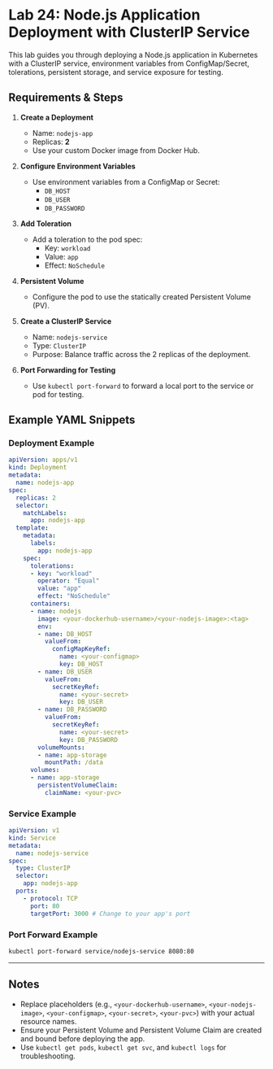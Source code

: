 # Lab 24: Node.js Application Deployment with ClusterIP Service

This lab guides you through deploying a Node.js application in Kubernetes with a ClusterIP service, environment variables from ConfigMap/Secret, tolerations, persistent storage, and service exposure for testing.

## Requirements & Steps

1. **Create a Deployment**
   - Name: `nodejs-app`
   - Replicas: **2**
   - Use your custom Docker image from Docker Hub.

2. **Configure Environment Variables**
   - Use environment variables from a ConfigMap or Secret:
     - `DB_HOST`
     - `DB_USER`
     - `DB_PASSWORD`

3. **Add Toleration**
   - Add a toleration to the pod spec:
     - Key: `workload`
     - Value: `app`
     - Effect: `NoSchedule`

4. **Persistent Volume**
   - Configure the pod to use the statically created Persistent Volume (PV).

5. **Create a ClusterIP Service**
   - Name: `nodejs-service`
   - Type: `ClusterIP`
   - Purpose: Balance traffic across the 2 replicas of the deployment.

6. **Port Forwarding for Testing**
   - Use `kubectl port-forward` to forward a local port to the service or pod for testing.


## Example YAML Snippets

### Deployment Example
```yaml
apiVersion: apps/v1
kind: Deployment
metadata:
  name: nodejs-app
spec:
  replicas: 2
  selector:
    matchLabels:
      app: nodejs-app
  template:
    metadata:
      labels:
        app: nodejs-app
    spec:
      tolerations:
      - key: "workload"
        operator: "Equal"
        value: "app"
        effect: "NoSchedule"
      containers:
      - name: nodejs
        image: <your-dockerhub-username>/<your-nodejs-image>:<tag>
        env:
        - name: DB_HOST
          valueFrom:
            configMapKeyRef:
              name: <your-configmap>
              key: DB_HOST
        - name: DB_USER
          valueFrom:
            secretKeyRef:
              name: <your-secret>
              key: DB_USER
        - name: DB_PASSWORD
          valueFrom:
            secretKeyRef:
              name: <your-secret>
              key: DB_PASSWORD
        volumeMounts:
        - name: app-storage
          mountPath: /data
      volumes:
      - name: app-storage
        persistentVolumeClaim:
          claimName: <your-pvc>
```

### Service Example
```yaml
apiVersion: v1
kind: Service
metadata:
  name: nodejs-service
spec:
  type: ClusterIP
  selector:
    app: nodejs-app
  ports:
    - protocol: TCP
      port: 80
      targetPort: 3000 # Change to your app's port
```

### Port Forward Example
```sh
kubectl port-forward service/nodejs-service 8080:80
```

---

## Notes
- Replace placeholders (e.g., `<your-dockerhub-username>`, `<your-nodejs-image>`, `<your-configmap>`, `<your-secret>`, `<your-pvc>`) with your actual resource names.
- Ensure your Persistent Volume and Persistent Volume Claim are created and bound before deploying the app.
- Use `kubectl get pods`, `kubectl get svc`, and `kubectl logs` for troubleshooting.
